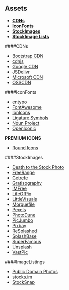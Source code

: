 ## Assets
- **[CDNs](#cdns)**
- **[IconFonts](#iconfonts)**
- **[StockImages](#stockimages)**
- **[StockImage Lists](#imagelistings)**

####CDNs
* [Bootstrap CDN](http://www.bootstrapcdn.com/)
* [cdnjs](https://cdnjs.com/)
* [Google CDN](https://developers.google.com/speed/libraries/devguide?csw=1)
* [JSDelivr](http://www.jsdelivr.com/)
* [Microsoft CDN](http://www.asp.net/ajax/cdn)
* [OSSCDN](http://osscdn.com/#/)

####IconFonts
* [entypo](http://entypo.com/)
* [FontAwesome](https://fortawesome.github.io/Font-Awesome/)
* [IonIcons](http://ionicons.com/)
* [Ligature Symbols](http://kudakurage.com/ligature_symbols/)
* [Noun Project](http://thenounproject.com/)
* [OpenIconic](https://useiconic.com/open/)

**PREMIUM ICONS**
* [Round Icons ](http://roundicons.com/)


####StockImages
* [Death to the Stock Photo](http://deathtothestockphoto.com/)
* [FreeRange](http://freerangestock.com/)
* [Getrefe](http://getrefe.tumblr.com/)
* [Gratisography](http://www.gratisography.com/)
* [IMFree](http://www.imcreator.com/free)
* [LifeOfPix](http://www.lifeofpix.com/)
* [LittleVisuals](http://littlevisuals.co/)
* [Morguefile](http://www.morguefile.com/)
* [Pexels](http://www.pexels.com/)
* [PhotoDune](http://photodune.net/)
* [PicJumbo](http://picjumbo.com/)
* [Pixbay](http://pixabay.com/)
* [ReSplashed](http://www.resplashed.com/)
* [SplashBase](http://www.splashbase.co/)
* [SuperFamous](http://superfamous.com/)
* [Unsplash](https://unsplash.com/)
* [VastPic](http://vastpic.com/)

####ImageListings
* [Public Domain Photos](http://www.public-domain-photos.com/)
* [stocks.im](http://thestocks.im/)
* [StockSnap](https://stocksnap.io/)
